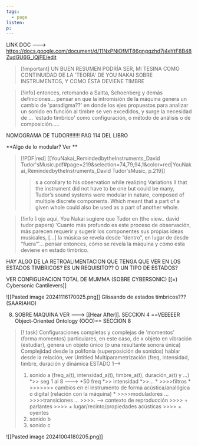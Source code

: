 ```yaml
---
tags:
  - page
listen:
p:
---
```


LINK DOC ---> https://docs.google.com/document/d/11NxPNiOfMT86gngqzhd7j4eYtF8B48ZudGU6G_iQjFE/edit

> [!important] UN BUEN RESUMEN PODRÍA SER, MI TESINA COMO CONTINUIDAD DE LA 'TEORÍA' DE YOU NAKAI SOBRE INSTRUMENTOS, Y COMO ÉSTA DEVIENE TIMBRE

> [!info] entonces, retomando a Saitta, Schoenberg y demás definiciones... pensar en que la intromisión de la máquina genera un cambio de 'paradigma??' en donde los ejes propuestos para analizar un sonido en función al timbre se ven excedidos, y surge la necesidad de ... 'estado tímbrico' como configuración, o método de análisis o de composición.....

NOMOGRAMA DE TUDOR!!!!!!! PAG 114 DEL LIBRO

**Algo de lo modular? Ver **
> [!PDF|red] [[YouNakai_RemindedbytheInstruments_David Tudor'sMusic.pdf#page=219&selection=74,79,94,1&color=red|YouNakai_RemindedbytheInstruments_David Tudor'sMusic, p.219]]
> > s a corollary to his observation while realizing Variations II that the instrument did not have to be one but could be many, Tudor’s sound systems were modular in nature, composed of multiple discrete components. Which meant that a part of a given whole could also be used as a part of another whole.
> 
> 

> [!info ] ojo aquí, You Nakai sugiere que Tudor en (the view.. david tudor papers) 'Cuanto más profundo es este proceso de observación, más parecen requerir y sugerir los componentes sus propias ideas musicales, [...] la música se revela desde “dentro”, en lugar de desde “fuera”'... pensar entonces, cómo se revela la máquina y cómo esta deviene en estado tímbrico.

HAY ALGO DE LA RETROALIMENTACION QUE TENGA QUE VER EN LOS ESTADOS TIMBRICOS? ES UN REQUISITO?? O UN TIPO DE ESTADOS?

VER CONFIGURACION TOTAL DE MUMMA (SOBRE CYBERSONIC) [[=) Cybersonic Cantilevers]]


![[Pasted image 20241116170025.png]]
Glissando de estados tímbricos??? (SAARIAHO)


8) SOBRE MAQUINA VER ---> [[Hear After]]. SECCION 4 ==VEEEEER Object-Oriented Ontology (OOO)== SECCION 8

> [! task] Configuraciones completas y complejas de 'momentos' (forma momentos) particulares, en este caso, de x objeto en vibración (estudiar), genera un objeto único (o una resultante sonora única)
> 		Complejidad desde la polifonía (superposición de sonidos) hablar desde la relación, ver Untitled
> 		Multiparametrización (freq, intensidad, timbre, duración y dinámica
> ESTADO 1--> 
> 1) sonido a (freq_a(t), intensidad_a(t), timbre_a(t), duración_a(t) y ...)
> 		*>> seg 1 al 8 ---> +50 freq
> 		*>> intensidad
> 		 *>>...
> 			* >>>>filtros
> 				* >>>>>>> cambios en el instrumento de forma acústica/analógica o digital (relación con la máquina)
> 			* >>>>moduladores ...
> 			 >>>>transiciones ...
> 			 >>>>.      --> contexto de reproducción
> 			 >>>> + parlantes
> 			 >>>> + lugar/recinto/propiedades acústicas
> 			 >>>> + oyentes
> 2) sonido b
> 3) sonido c


![[Pasted image 20241004180205.png]]